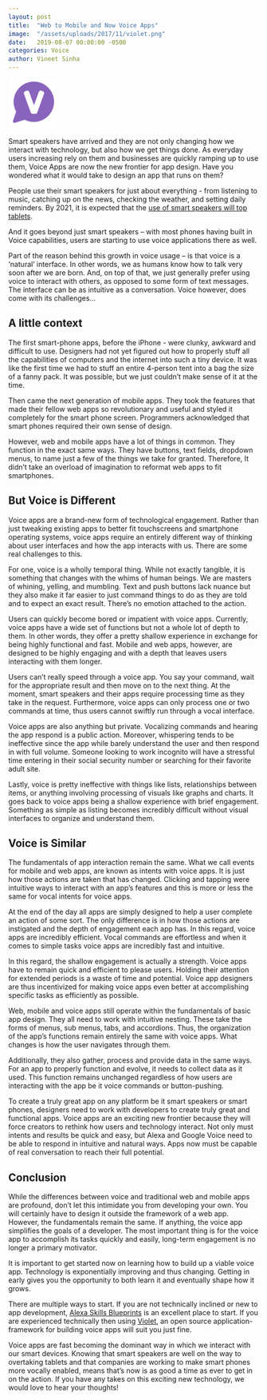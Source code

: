 ```yaml
---
layout: post
title:  "Web to Mobile and Now Voice Apps"
image:  "/assets/uploads/2017/11/violet.png"
date:   2019-08-07 00:00:00 -0500
categories: Voice
author: Vineet Sinha
---
```

<img src="/assets/uploads/2017/11/violet.png" alt="violet" width="100"/>

Smart speakers have arrived and they are not only changing how we interact with technology, but also how we get things done. As everyday users increasing rely on them and businesses are quickly ramping up to use them, Voice Apps are now the new frontier for app design. Have you wondered what it would take to design an app that runs on them?

People use their smart speakers for just about everything - from listening to music, catching up on the news, checking the weather, and setting daily reminders. By 2021, it is expected that the [use of smart speakers will top tablets](https://www.canalys.com/newsroom/canalys-global-smart-speaker-installed-base-to-top-200-million-by-end-of-2019).<!--more-->

And it goes beyond just smart speakers – with most phones having built in Voice capabilities, users are starting to use voice applications there as well.

Part of the reason behind this growth in voice usage – is that voice is a ‘natural’ interface. In other words, we as humans know how to talk very soon after we are born. And, on top of that, we just generally prefer using voice to interact with others, as opposed to some form of text messages. The interface can be as intuitive as a conversation. Voice however, does come with its challenges…

## A little context

The first smart-phone apps, before the iPhone - were clunky, awkward and difficult to use. Designers had not yet figured out how to properly stuff all the capabilities of computers and the internet into such a tiny device. It was like the first time we had to stuff an entire 4-person tent into a bag the size of a fanny pack. It was possible, but we just couldn’t make sense of it at the time.

Then came the next generation of mobile apps. They took the features that made their fellow web apps so revolutionary and useful and styled it completely for the smart phone screen. Programmers acknowledged that smart phones required their own sense of design.

However, web and mobile apps have a lot of things in common. They function in the exact same ways. They have buttons, text fields, dropdown menus, to name just a few of the things we take for granted. Therefore, It didn’t take an overload of imagination to reformat web apps to fit smartphones.

## But Voice is Different

Voice apps are a brand-new form of technological engagement. Rather than just tweaking existing apps to better fit touchscreens and smartphone operating systems, voice apps require an entirely different way of thinking about user interfaces and how the app interacts with us. There are some real challenges to this.

For one, voice is a wholly temporal thing. While not exactly tangible, it is something that changes with the whims of human beings. We are masters of whining, yelling, and mumbling. Text and push buttons lack nuance but they also make it far easier to just command things to do as they are told and to expect an exact result. There’s no emotion attached to the action.  

Users can quickly become bored or impatient with voice apps. Currently, voice apps have a wide set of functions but not a whole lot of depth to them. In other words, they offer a pretty shallow experience in exchange for being highly functional and fast. Mobile and web apps, however, are designed to be highly engaging and with a depth that leaves users interacting with them longer.

Users can’t really speed through a voice app. You say your command, wait for the appropriate result and then move on to the next thing. At the moment, smart speakers and their apps require processing time as they take in the request.  Furthermore, voice apps can only process one or two commands at time, thus users cannot swiftly run through a vocal interface.

Voice apps are also anything but private. Vocalizing commands and hearing the app respond is a public action. Moreover, whispering tends to be ineffective since the app while barely understand the user and then respond in with full volume. Someone looking to work incognito will have a stressful time entering in their social security number or searching for their favorite adult site.

Lastly, voice is pretty ineffective with things like lists, relationships between items, or anything involving processing of visuals like graphs and charts. It goes back to voice apps being a shallow experience with brief engagement. Something as simple as listing becomes incredibly difficult without visual interfaces to organize and understand them.

## Voice is Similar

The fundamentals of app interaction remain the same. What we call events for mobile and web apps, are known as intents with voice apps. It is just how those actions are taken that has changed. Clicking and tapping were intuitive ways to interact with an app’s features and this is more or less the same for vocal intents for voice apps.

At the end of the day all apps are simply designed to help a user complete an action of some sort. The only difference is in how those actions are instigated and the depth of engagement each app has. In this regard, voice apps are incredibly efficient. Vocal commands are effortless and when it comes to simple tasks voice apps are incredibly fast and intuitive.

In this regard, the shallow engagement is actually a strength. Voice apps have to remain quick and efficient to please users. Holding their attention for extended periods is a waste of time and potential. Voice app designers are thus incentivized for making voice apps even better at accomplishing specific tasks as efficiently as possible.

Web, mobile and voice apps still operate within the fundamentals of basic app design. They all need to work with intuitive nesting. These take the forms of menus, sub menus, tabs, and accordions. Thus, the organization of the app’s functions remain entirely the same with voice apps. What changes is how the user navigates through them.

Additionally, they also gather, process and provide data in the same ways. For an app to properly function and evolve, it needs to collect data as it used. This function remains unchanged regardless of how users are interacting with the app be it voice commands or button-pushing.

To create a truly great app on any platform be it smart speakers or smart phones, designers need to work with developers to create truly great and functional apps. Voice apps are an exciting new frontier because they will force creators to rethink how users and technology interact. Not only must intents and results be quick and easy, but Alexa and Google Voice need to be able to respond in intuitive and natural ways. Apps now must be capable of real conversation to reach their full potential.

## Conclusion

While the differences between voice and traditional web and mobile apps are profound, don’t let this intimidate you from developing your own. You will certainly have to design it outside the framework of a web app. However, the fundamentals remain the same. If anything, the voice app simplifies the goals of a developer. The most important thing is for the voice app to accomplish its tasks quickly and easily, long-term engagement is no longer a primary motivator.

It is important to get started now on learning how to build up a viable voice app. Technology is exponentially improving and thus changing. Getting in early gives you the opportunity to both learn it and eventually shape how it grows.

There are multiple ways to start. If you are not technically inclined or new to app development, [Alexa Skills Blueprints](https://blueprints.amazon.com/) is an excellent place to start. If you are experienced technically then using [Violet](https://helloviolet.ai/), an open source application-framework for building voice apps will suit you just fine.

Voice apps are fast becoming the dominant way in which we interact with our smart devices. Knowing that smart speakers are well on the way to overtaking tablets and that companies are working to make smart phones more vocally enabled, means that’s now is as good a time as ever to get in on the action. If you have any takes on this exciting new technology, we would love to hear your thoughts!
